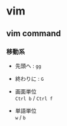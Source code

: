 # vim
## vim command
### 移動系
- 先頭へ  : `gg`   
- 終わりに : `G`  
 
- 画面単位  
`Ctrl b` / `Ctrl f`   

- 単語単位  
`w` / `b`  

